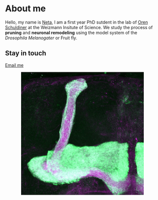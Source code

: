 # About me
Hello, my name is [Neta](https://weizmann.elsevierpure.com/en/persons/neta-hanuka/), I am a first year PhD sutdent in the lab of [Oren Schuldiner](https://www.weizmann.ac.il/mcb/Schuldiner/home) at the Weizmann Insitute of Science. We study the process of **pruning** and **neuronal remodeling** using the model system of the _Drosophila Melanogater_ or Fruit fly.


## Stay in touch

[Email me](malito:neta.hanuka@weizmann.ac.il)

<p align="center">
  <img src="MAX_040923_71G10_Gal4_octB3R_G_OE_CD8GFP_FitC_adult_3.jpg" alt="Mushroom Body" width="400">
</p>
